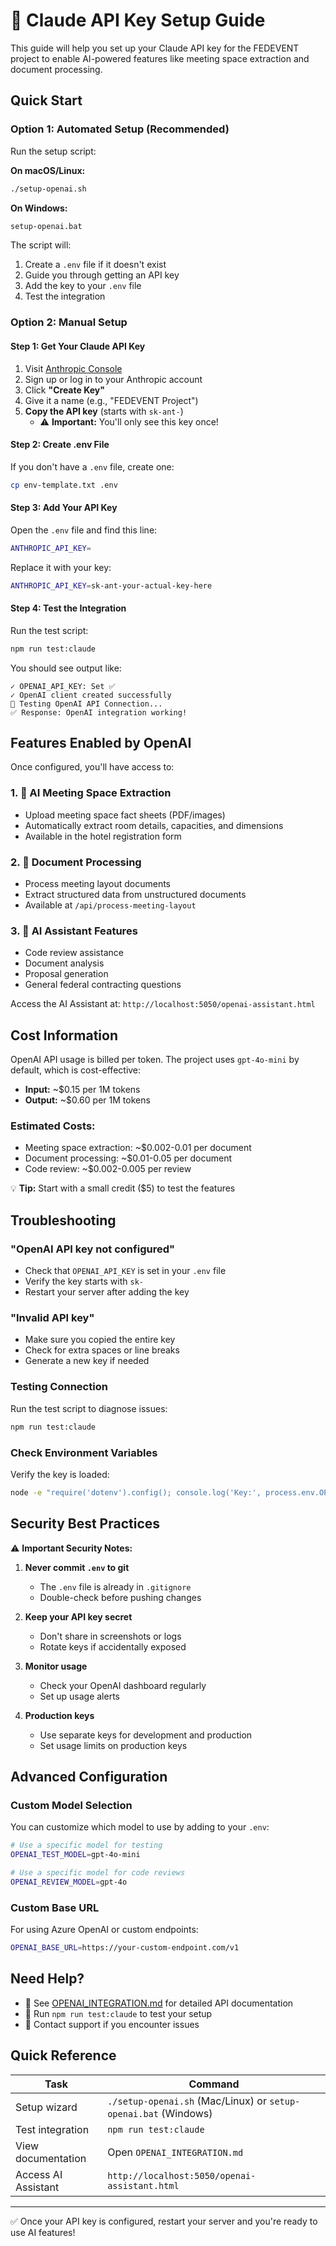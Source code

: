 # 🤖 Claude API Key Setup Guide

This guide will help you set up your Claude API key for the FEDEVENT project to enable AI-powered features like meeting space extraction and document processing.

## Quick Start

### Option 1: Automated Setup (Recommended)

Run the setup script:

**On macOS/Linux:**
```bash
./setup-openai.sh
```

**On Windows:**
```bash
setup-openai.bat
```

The script will:
1. Create a `.env` file if it doesn't exist
2. Guide you through getting an API key
3. Add the key to your `.env` file
4. Test the integration

### Option 2: Manual Setup

#### Step 1: Get Your Claude API Key

1. Visit [Anthropic Console](https://console.anthropic.com)
2. Sign up or log in to your Anthropic account
3. Click **"Create Key"**
4. Give it a name (e.g., "FEDEVENT Project")
5. **Copy the API key** (starts with `sk-ant-`)
   - ⚠️ **Important:** You'll only see this key once!

#### Step 2: Create .env File

If you don't have a `.env` file, create one:

```bash
cp env-template.txt .env
```

#### Step 3: Add Your API Key

Open the `.env` file and find this line:

```bash
ANTHROPIC_API_KEY=
```

Replace it with your key:

```bash
ANTHROPIC_API_KEY=sk-ant-your-actual-key-here
```

#### Step 4: Test the Integration

Run the test script:

```bash
npm run test:claude
```

You should see output like:
```
✓ OPENAI_API_KEY: Set ✅
✓ OpenAI client created successfully
🤖 Testing OpenAI API Connection...
✅ Response: OpenAI integration working!
```

## Features Enabled by OpenAI

Once configured, you'll have access to:

### 1. 🏢 AI Meeting Space Extraction
- Upload meeting space fact sheets (PDF/images)
- Automatically extract room details, capacities, and dimensions
- Available in the hotel registration form

### 2. 📄 Document Processing
- Process meeting layout documents
- Extract structured data from unstructured documents
- Available at `/api/process-meeting-layout`

### 3. 💬 AI Assistant Features
- Code review assistance
- Document analysis
- Proposal generation
- General federal contracting questions

Access the AI Assistant at: `http://localhost:5050/openai-assistant.html`

## Cost Information

OpenAI API usage is billed per token. The project uses `gpt-4o-mini` by default, which is cost-effective:

- **Input:** ~$0.15 per 1M tokens
- **Output:** ~$0.60 per 1M tokens

### Estimated Costs:
- Meeting space extraction: ~$0.002-0.01 per document
- Document processing: ~$0.01-0.05 per document
- Code review: ~$0.002-0.005 per review

💡 **Tip:** Start with a small credit ($5) to test the features

## Troubleshooting

### "OpenAI API key not configured"
- Check that `OPENAI_API_KEY` is set in your `.env` file
- Verify the key starts with `sk-`
- Restart your server after adding the key

### "Invalid API key"
- Make sure you copied the entire key
- Check for extra spaces or line breaks
- Generate a new key if needed

### Testing Connection
Run the test script to diagnose issues:
```bash
npm run test:claude
```

### Check Environment Variables
Verify the key is loaded:
```bash
node -e "require('dotenv').config(); console.log('Key:', process.env.OPENAI_API_KEY ? 'Set ✅' : 'Not set ❌');"
```

## Security Best Practices

⚠️ **Important Security Notes:**

1. **Never commit `.env` to git**
   - The `.env` file is already in `.gitignore`
   - Double-check before pushing changes

2. **Keep your API key secret**
   - Don't share in screenshots or logs
   - Rotate keys if accidentally exposed

3. **Monitor usage**
   - Check your OpenAI dashboard regularly
   - Set up usage alerts

4. **Production keys**
   - Use separate keys for development and production
   - Set usage limits on production keys

## Advanced Configuration

### Custom Model Selection

You can customize which model to use by adding to your `.env`:

```bash
# Use a specific model for testing
OPENAI_TEST_MODEL=gpt-4o-mini

# Use a specific model for code reviews
OPENAI_REVIEW_MODEL=gpt-4o
```

### Custom Base URL

For using Azure OpenAI or custom endpoints:

```bash
OPENAI_BASE_URL=https://your-custom-endpoint.com/v1
```

## Need Help?

- 📖 See [OPENAI_INTEGRATION.md](./OPENAI_INTEGRATION.md) for detailed API documentation
- 🧪 Run `npm run test:claude` to test your setup
- 📧 Contact support if you encounter issues

## Quick Reference

| Task | Command |
|------|---------|
| Setup wizard | `./setup-openai.sh` (Mac/Linux) or `setup-openai.bat` (Windows) |
| Test integration | `npm run test:claude` |
| View documentation | Open `OPENAI_INTEGRATION.md` |
| Access AI Assistant | `http://localhost:5050/openai-assistant.html` |

---

✅ Once your API key is configured, restart your server and you're ready to use AI features!
